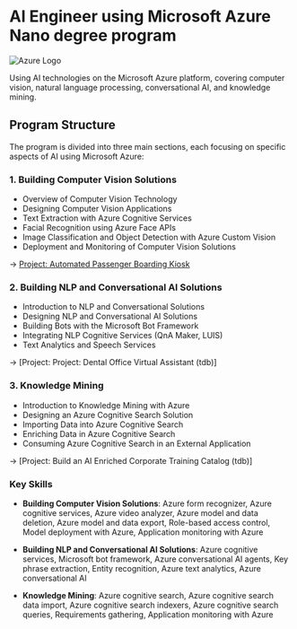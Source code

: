 # AI Engineer using Microsoft Azure Nano degree program

![Azure Logo](https://upload.wikimedia.org/wikipedia/commons/thumb/a/a8/Microsoft_Azure_Logo.svg/1280px-Microsoft_Azure_Logo.svg.png)

Using AI technologies on the Microsoft Azure platform, covering computer vision, natural language processing, conversational AI, and knowledge mining.

## Program Structure

The program is divided into three main sections, each focusing on specific aspects of AI using Microsoft Azure:

### 1. Building Computer Vision Solutions
* Overview of Computer Vision Technology
* Designing Computer Vision Applications
* Text Extraction with Azure Cognitive Services
* Facial Recognition using Azure Face APIs
* Image Classification and Object Detection with Azure Custom Vision
* Deployment and Monitoring of Computer Vision Solutions

&rarr; [Project: Automated Passenger Boarding Kiosk](https://github.com/d-kleine/AZ_AI-Engineering/tree/main/project1_%20Automated-Passenger-Boarding-Kiosk)

###  2. Building NLP and Conversational AI Solutions

* Introduction to NLP and Conversational Solutions
* Designing NLP and Conversational AI Solutions
* Building Bots with the Microsoft Bot Framework
* Integrating NLP Cognitive Services (QnA Maker, LUIS)
* Text Analytics and Speech Services


&rarr; [Project: Project: Dental Office Virtual Assistant (tdb)]

### 3. Knowledge Mining

* Introduction to Knowledge Mining with Azure
* Designing an Azure Cognitive Search Solution
* Importing Data into Azure Cognitive Search
* Enriching Data in Azure Cognitive Search
* Consuming Azure Cognitive Search in an External Application

&rarr; [Project:  Build an AI Enriched Corporate Training Catalog (tdb)]

### Key Skills

* **Building Computer Vision Solutions**: Azure form recognizer, Azure cognitive services, Azure video analyzer, Azure model and data deletion, Azure model and data export, Role-based access control, Model deployment with Azure, Application monitoring with Azure

* **Building NLP and Conversational AI Solutions**: Azure cognitive services, Microsoft bot framework, Azure conversational AI agents, Key phrase extraction, Entity recognition, Azure text analytics, Azure conversational AI

* **Knowledge Mining**: Azure cognitive search, Azure cognitive search data import, Azure cognitive search indexers, Azure cognitive search queries, Requirements gathering, Application monitoring with Azure
